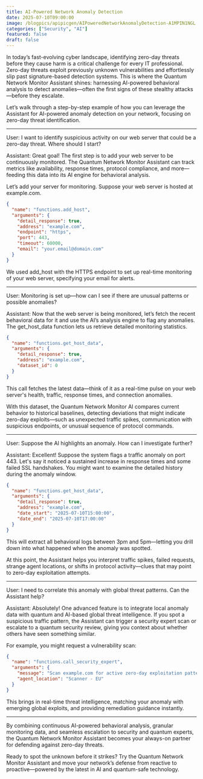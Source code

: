 ```yaml
---
title: AI-Powered Network Anomaly Detection
date: 2025-07-10T09:00:00
image: /blogpics/apipicgen/AIPoweredNetworkAnomalyDetection-A1MPIN1NGL.jpg
categories: ["Security", "AI"]
featured: false
draft: false
---
```

In today’s fast-evolving cyber landscape, identifying zero-day threats before they cause harm is a critical challenge for every IT professional. Zero-day threats exploit previously unknown vulnerabilities and effortlessly slip past signature-based detection systems. This is where the Quantum Network Monitor Assistant shines: harnessing AI-powered behavioral analysis to detect anomalies—often the first signs of these stealthy attacks—before they escalate.

Let’s walk through a step-by-step example of how you can leverage the Assistant for AI-powered anomaly detection on your network, focusing on zero-day threat identification.

---

User: I want to identify suspicious activity on our web server that could be a zero-day threat. Where should I start?

Assistant: Great goal! The first step is to add your web server to be continuously monitored. The Quantum Network Monitor Assistant can track metrics like availability, response times, protocol compliance, and more—feeding this data into its AI engine for behavioral analysis.

Let’s add your server for monitoring. Suppose your web server is hosted at example.com.

```json
{
  "name": "functions.add_host",
  "arguments": {
    "detail_response": true,
    "address": "example.com",
    "endpoint": "https",
    "port": 443,
    "timeout": 60000,
    "email": "your.email@domain.com"
  }
}
```
We used add_host with the HTTPS endpoint to set up real-time monitoring of your web server, specifying your email for alerts.

---

User: Monitoring is set up—how can I see if there are unusual patterns or possible anomalies?

Assistant: Now that the web server is being monitored, let’s fetch the recent behavioral data for it and use the AI’s analysis engine to flag any anomalies. The get_host_data function lets us retrieve detailed monitoring statistics.

```json
{
  "name": "functions.get_host_data",
  "arguments": {
    "detail_response": true,
    "address": "example.com",
    "dataset_id": 0
  }
}
```
This call fetches the latest data—think of it as a real-time pulse on your web server's health, traffic, response times, and connection anomalies.

With this dataset, the Quantum Network Monitor AI compares current behavior to historical baselines, detecting deviations that might indicate zero-day exploits—such as unexpected traffic spikes, communication with suspicious endpoints, or unusual sequence of protocol commands.

---

User: Suppose the AI highlights an anomaly. How can I investigate further?

Assistant: Excellent! Suppose the system flags a traffic anomaly on port 443. Let's say it noticed a sustained increase in response times and some failed SSL handshakes. You might want to examine the detailed history during the anomaly window.

```json
{
  "name": "functions.get_host_data",
  "arguments": {
    "detail_response": true,
    "address": "example.com",
    "date_start": "2025-07-10T15:00:00",
    "date_end": "2025-07-10T17:00:00"
  }
}
```
This will extract all behavioral logs between 3pm and 5pm—letting you drill down into what happened when the anomaly was spotted.

At this point, the Assistant helps you interpret traffic spikes, failed requests, strange agent locations, or shifts in protocol activity—clues that may point to zero-day exploitation attempts.

---

User: I need to correlate this anomaly with global threat patterns. Can the Assistant help?

Assistant: Absolutely! One advanced feature is to integrate local anomaly data with quantum and AI-based global threat intelligence. If you spot a suspicious traffic pattern, the Assistant can trigger a security expert scan or escalate to a quantum security review, giving you context about whether others have seen something similar.

For example, you might request a vulnerability scan:

```json
{
  "name": "functions.call_security_expert",
  "arguments": {
    "message": "Scan example.com for active zero-day exploitation patterns, including protocol anomalies detected at 2025-07-10T16:00. Correlate with global threat feeds. I am authorized.",
    "agent_location": "Scanner - EU"
  }
}
```
This brings in real-time threat intelligence, matching your anomaly with emerging global exploits, and providing remediation guidance instantly.

---

By combining continuous AI-powered behavioral analysis, granular monitoring data, and seamless escalation to security and quantum experts, the Quantum Network Monitor Assistant becomes your always-on partner for defending against zero-day threats.

Ready to spot the unknown before it strikes? Try the Quantum Network Monitor Assistant and move your network’s defense from reactive to proactive—powered by the latest in AI and quantum-safe technology.